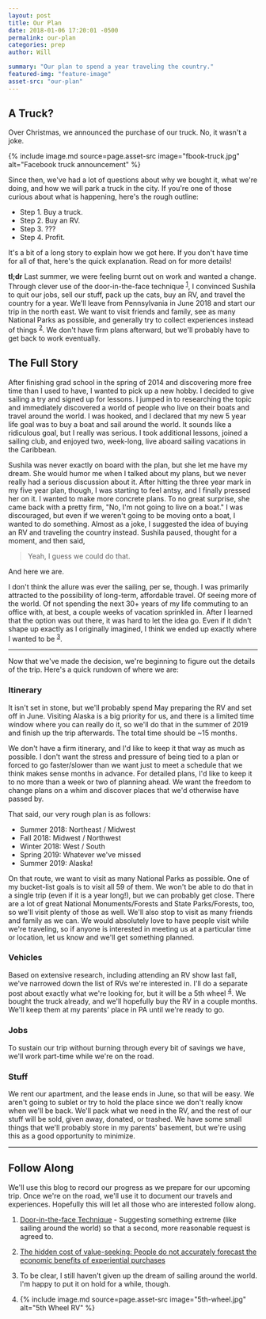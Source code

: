 ```yaml
---
layout: post
title: Our Plan
date: 2018-01-06 17:20:01 -0500
permalink: our-plan
categories: prep
author: Will

summary: "Our plan to spend a year traveling the country."
featured-img: "feature-image"
asset-src: "our-plan"
---
```

## A Truck?

Over Christmas, we announced the purchase of our truck. No, it wasn't a joke.

{% include image.md source=page.asset-src image="fbook-truck.jpg" alt="Facebook truck announcement" %}

Since then, we've had a lot of questions about why we bought it, what we're doing, and how we will park a truck in the city. If you're one of those curious about what is happening, here's the rough outline:

<ul class="fa-ul list-center large" style="width: 170px">
	<li><span class="fa-li"><i class="fas fa-check-square"></i></span>Step 1. Buy a truck.</li>
	<li><span class="fa-li"><i class="fas fa-spinner fa-pulse"></i></span>Step 2. Buy an RV.</li>
	<li><span class="fa-li"><i class="far fa-square"></i></span>Step 3. ???</li>
	<li><span class="fa-li"><i class="far fa-square"></i></span>Step 4. Profit.</li>
</ul>

It's a bit of a long story to explain how we got here. If you don't have time for all of that, here's the quick explanation. Read on for more details!

<div class="boxed-text">
<strong>tl;dr</strong> 
Last summer, we were feeling burnt out on work and wanted a change. Through clever use of the door-in-the-face technique <sup id="fnref:1"><a href="#fn:1" rel="footnote">1</a></sup>, I convinced Sushila to quit our jobs, sell our stuff, pack up the cats, buy an RV, and travel the country for a year. We'll leave from Pennsylvania in June 2018 and start our trip in the north east. We want to visit friends and family, see as many National Parks as possible, and generally try to collect experiences instead of things <sup id="fnref:2"><a href="#fn:2" rel="footnote">2</a></sup>. We don't have firm plans afterward, but we'll probably have to get back to work eventually.
</div>


## The Full Story

After finishing grad school in the spring of 2014 and discovering more free time than I used to have, I wanted to pick up a new hobby. I decided to give sailing a try and signed up for lessons. I jumped in to researching the topic and immediately discovered a world of people who live on their boats and travel around the world. I was hooked, and I declared that my new 5 year life goal was to buy a boat and sail around the world. It sounds like a ridiculous goal, but I really was serious. I took additional lessons, joined a sailing club, and enjoyed two, week-long, live aboard sailing vacations in the Caribbean. 

Sushila was never exactly on board with the plan, but she let me have my dream. She would humor me when I talked about my plans, but we never really had a serious discussion about it. After hitting the three year mark in my five year plan, though, I was starting to feel antsy, and I finally pressed her on it. I wanted to make more concrete plans. To no great surprise, she came back with a pretty firm, "No, I'm not going to live on a boat." I was discouraged, but even if we weren't going to be moving onto a boat, I wanted to do something. Almost as a joke, I suggested the idea of buying an RV and traveling the country instead. Sushila paused, thought for a moment, and then said, 

> Yeah, I guess we could do that.

And here we are.

I don't think the allure was ever the sailing, per se, though. I was primarily attracted to the possibility of long-term, affordable travel. Of seeing more of the world. Of not spending the next 30+ years of my life commuting to an office with, at best, a couple weeks of vacation sprinkled in. After I learned that the option was out there, it was hard to let the idea go. Even if it didn't shape up exactly as I originally imagined, I think we ended up exactly where I wanted to be <sup id="fnref:3"><a href="#fn:3" rel="footnote">3</a></sup>.

---

Now that we've made the decision, we're beginning to figure out the details of the trip. Here's a quick rundown of where we are:

### Itinerary
It isn't set in stone, but we'll probably spend May preparing the RV and set off in June. Visiting Alaska is a big priority for us, and there is a limited time window where you can really do it, so we'll do that in the summer of 2019 and finish up the trip afterwards. The total time should be ~15 months.

We don't have a firm itinerary, and I'd like to keep it that way as much as possible. I don't want the stress and pressure of being tied to a plan or forced to go faster/slower than we want just to meet a schedule that we think makes sense months in advance. For detailed plans, I'd like to keep it to no more than a week or two of planning ahead. We want the freedom to change plans on a whim and discover places that we'd otherwise have passed by.

That said, our very rough plan is as follows:
* Summer 2018: Northeast / Midwest
* Fall 2018: Midwest / Northwest
* Winter 2018: West / South
* Spring 2019: Whatever we've missed
* Summer 2019: Alaska!

On that route, we want to visit as many National Parks as possible. One of my bucket-list goals is to visit all 59 of them. We won't be able to do that in a single trip (even if it is a year long!), but we can probably get close. There are a lot of great National Monuments/Forests and State Parks/Forests, too, so we'll visit plenty of those as well. We'll also stop to visit as many friends and family as we can. We would absolutely love to have people visit while we're traveling, so if anyone is interested in meeting us at a particular time or location, let us know and we'll get something planned.

### Vehicles
Based on extensive research, including attending an RV show last fall, we've narrowed down the list of RVs we're interested in. I'll do a separate post about exactly what we're looking for, but it will be a 5th wheel <sup id="fnref:4"><a href="#fn:4" rel="footnote">4</a></sup>. We bought the truck already, and we'll hopefully buy the RV in a couple months. We'll keep them at my parents' place in PA until we're ready to go.

### Jobs
To sustain our trip without burning through every bit of savings we have, we'll work part-time while we're on the road.

### Stuff
We rent our apartment, and the lease ends in June, so that will be easy. We aren't going to sublet or try to hold the place since we don't really know when we'll be back. We'll pack what we need in the RV, and the rest of our stuff will be sold, given away, donated, or trashed. We have some small things that we'll probably store in my parents' basement, but we're using this as a good opportunity to minimize.

---

## Follow Along

We'll use this blog to record our progress as we prepare for our upcoming trip. Once we're on the road, we'll use it to document our travels and experiences. Hopefully this will let all those who are interested follow along.


<div class="footnotes">
	<ol>
    <li class="footnote" id="fn:1">
        <p><a href="https://en.wikipedia.org/wiki/Door-in-the-face_technique" target="_blank">Door-in-the-face Technique</a> - Suggesting something extreme (like sailing around the world) so that a second, more reasonable request is agreed to.<a href="#fnref:1" title="door-in-the-face"></a></p>
    </li>
    <li class="footnote" id="fn:2">
        <p><a href="http://www.tandfonline.com/doi/abs/10.1080/17439760.2014.898316?journalCode=rpos20" target="_blank">The hidden cost of value-seeking: People do not accurately forecast the economic benefits of experiential purchases</a><a href="#fnref:2" title="experiences instead of things"></a></p>
    </li>
    <li class="footnote" id="fn:3">
        <p>To be clear, I still haven't given up the dream of sailing around the world. I'm happy to put it on hold for a while, though.<a href="#fnref:3" title="Still want to sail"></a></p>
    </li>
    <li class="footnote" id="fn:4">
        <p class="image-hack"></p>
				{% include image.md source=page.asset-src image="5th-wheel.jpg" alt="5th Wheel RV" %}
      	<a href="#fnref:4" title="5th wheel RV"></a>
    </li>
  </ol>
</div>